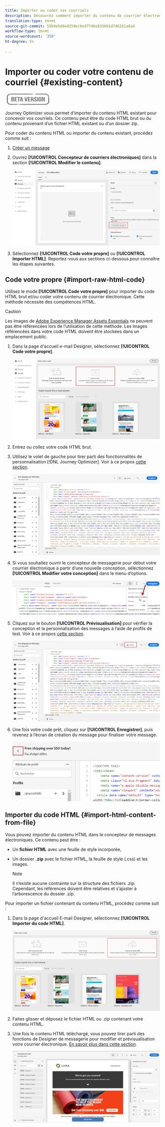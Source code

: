 ```yaml
---
title: Importer ou coder vos courriels
description: Découvrez comment importer du contenu de courrier électronique ou coder vos courriers électroniques
translation-type: tm+mt
source-git-commit: 55b9e5d8ed259ec6ed7746e835691d7d6261a8a4
workflow-type: tm+mt
source-wordcount: '359'
ht-degree: 5%

---
```


# Importer ou coder votre contenu de courriel {#existing-content}

![](assets/do-not-localize/badge.png)

Journey Optimizer vous permet d’importer du contenu HTML existant pour concevoir vos courriels. Ce contenu peut être du code HTML brut ou du contenu provenant d’un fichier HTML existant ou d’un dossier zip.

Pour coder du contenu HTML ou importer du contenu existant, procédez comme suit :

1. [Créer un message](create-message.md)

1. Ouvrez **[!UICONTROL Concepteur de courriers électroniques]** dans la section **[!UICONTROL Modifier le contenu]**.

   ![](assets/import-html_1.png)

1. Sélectionnez **[!UICONTROL Code votre propre]** ou **[!UICONTROL Importer HTML]**. Reportez-vous aux sections ci-dessous pour connaître les étapes suivantes.

## Code votre propre {#import-raw-html-code}

Utilisez le mode **[!UICONTROL Code votre propre]** pour importer du code HTML brut et/ou coder votre contenu de courrier électronique. Cette méthode nécessite des compétences HTML.

>[!CAUTION]
>
> Les images de [Adobe Experience Manager Assets Essentials](assets-essentials.md) ne peuvent pas être référencées lors de l’utilisation de cette méthode. Les images référencées dans votre code HTML doivent être stockées dans un emplacement public.

1. Dans la page d&#39;accueil e-mail Designer, sélectionnez **[!UICONTROL Code votre propre]**.

   ![](assets/code-your-own.png)

1. Entrez ou collez votre code HTML brut.

1. Utilisez le volet de gauche pour tirer parti des fonctionnalités de personnalisation [!DNL Journey Optimizer]. Voir à ce propos [cette section](personalization/personalize.md).

   ![](assets/code-editor.png)

1. Si vous souhaitez ouvrir le concepteur de messagerie pour début votre courrier électronique à partir d’une nouvelle conception, sélectionnez **[!UICONTROL Modifier votre conception]** dans le menu d’options.

   ![](assets/code-editor-change-design.png)

1. Cliquez sur le bouton **[!UICONTROL Prévisualisation]** pour vérifier la conception et la personnalisation des messages à l’aide de profils de test. Voir à ce propos [cette section](preview.md).

   ![](assets/code-editor-preview.png)

1. Une fois votre code prêt, cliquez sur **[!UICONTROL Enregistrer]**, puis revenez à l’écran de création du message pour finaliser votre message.

   ![](assets/code-editor-save.png)


## Importer du code HTML {#import-html-content-from-file}

Vous pouvez importer du contenu HTML dans le concepteur de messages électroniques. Ce contenu peut être :

* Un **fichier HTML** avec une feuille de style incorporée,
* Un dossier **.zip** avec le fichier HTML, la feuille de style (.css) et les images.

   >[!NOTE]
   >
   >Il n’existe aucune contrainte sur la structure des fichiers .zip. Cependant, les références doivent être relatives et s’ajuster à l’arborescence du dossier .zip.

Pour importer un fichier contenant du contenu HTML, procédez comme suit :

1. Dans la page d&#39;accueil E-mail Designer, sélectionnez **[!UICONTROL Importer du code HTML]**.

   ![](assets/import-html_2.png)

1. Faites glisser et déposez le fichier HTML ou .zip contenant votre contenu HTML.

1. Une fois le contenu HTML téléchargé, vous pouvez tirer parti des fonctions de Designer de messagerie pour modifier et prévisualisation votre courrier électronique. [En savoir plus dans cette section](create-email-content.md).

   ![](assets/html-imported.png)
